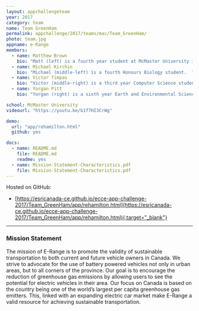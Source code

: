 ```yaml
---
layout: appchallengeteam
year: 2017
category: team
name: Team GreenHam
permalink: appchallenge/2017/teams/mac/Team_GreenHam/
photo: team.jpg
appname: e-Range
members:
  - name: Matthew Brown
    bio: "Matt (left) is a fourth year student at McMaster University in the Environmental Sciences program. This is his first time competing in the app challenge. He plans to continue working towards obtaining a Master's degree in the next couple of years, and to continue participating in app challenges to come."
  - name: Michael Kirchin
    bio: "Michael (middle-left) is a fourth Honours Biology student.  This is his first time competing in the app challenge."
  - name: Victor Timpau
    bio: "Victor (middle-right) is a third year Computer Science student at McMaster with a strong interest in games and virtual reality, hoping to make the next big user experience."
  - name: Yorgan Pitt
    bio: "Yorgan (right) is a sixth year Earth and Environmental Sciences student at McMaster University. He is very interested in GIS technologies and their application towards spatial statistical analysis. This is his second year participating in the ECCE app challenge."

school: McMaster University
videourl: "https://youtu.be/b1f7HI3CrWg"

demo:
  url: "app/rehamilton.html"
  github: yes

docs:
  - name: README.md
    file: README.md
    readme: yes
  - name: Mission-Statement-Characteristics.pdf
    file: Mission-Statement-Characteristics.pdf
---
```


Hosted on GitHub:
- [https://esricanada-ce.github.io/ecce-app-challenge-2017/Team_GreenHam/app/rehamilton.html](https://esricanada-ce.github.io/ecce-app-challenge-2017/Team_GreenHam/app/rehamilton.html){:target="_blank"}

***

### Mission Statement

The mission of E-Range is to promote the validity of sustainable transportation to both current and future vehicle owners in Canada. We strive to advocate for the use of battery powered vehicles not only in urban areas, but to all corners of the province. Our goal is to encourage the reduction of greenhouse gas emissions by allowing users to see the potential for electric vehicles in their area. Our focus on Canada is based on the country being one of the world’s largest per capita greenhouse gas emitters. This, linked with an expanding electric car market make E-Range a valid resource for achieving sustainable transportation.
